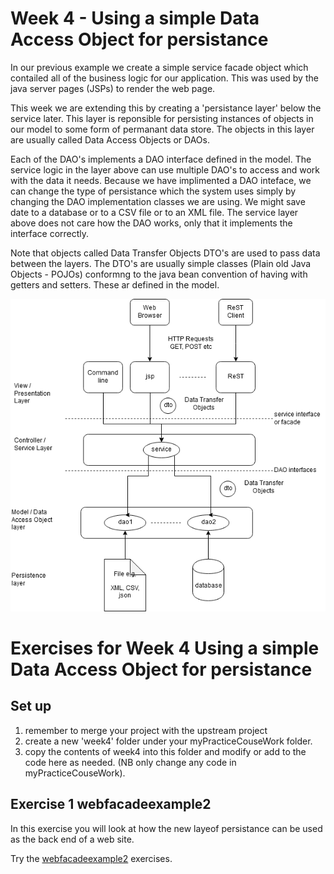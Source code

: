 # Week 4 - Using a simple Data Access Object for persistance

In our previous example we create a simple service facade object which contailed all of the business logic for our application.
This was used by the java server pages (JSPs) to render the web page.

This week we are extending this by creating a 'persistance layer' below the service later. 
This layer is reponsible for persisting instances of objects in our model to some form of permanant data store.
The objects in this layer are usually called Data Access Objects or DAOs.

Each of the DAO's implements a DAO interface defined in the model.
The service logic in the layer above can use multiple DAO's to access and work with the data it needs.
Because we have implimented a DAO inteface, we can change the type of persistance which the system uses simply by changing the DAO implementation classes we are using. We might save date to a database or to a CSV file or to an XML file. The service layer above does not care how the DAO works, only that it implements the interface correctly.

Note that objects called Data Transfer Objects DTO's are used to pass data between the layers.
The DTO's are usually simple classes (Plain old Java Objects - POJOs) conformng to the java bean convention of having with getters and setters.
These ar defined in the model.


![alt text](../week4/drawio/daolayer.png "Figure daolayer.png")


# Exercises for Week 4 Using a simple Data Access Object for persistance

## Set up
1. remember to merge your project with the upstream project
2. create a new 'week4' folder under your myPracticeCouseWork folder.
3. copy the contents of week4 into this folder and modify or add to the code here as needed. (NB only change any code in myPracticeCouseWork).

## Exercise 1 webfacadeexample2

In this exercise you will look at how the new layeof persistance can be used as the back end of a web site. 

Try the  [webfacadeexample2](../week4/webfacadeexample2) exercises.

